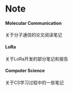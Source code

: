# Note

#### Molecular Communication

关于分子通信的论文阅读笔记



#### LoRa

关于LoRa开发的部分笔记和报告



#### Computer Science

关于CS学习过程中的一些笔记

